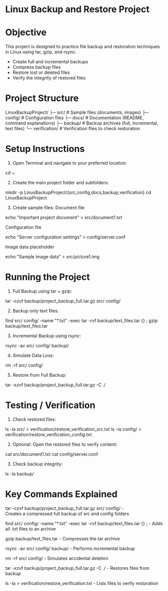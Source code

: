 ﻿# Linux Backup and Restore Project

# Objective
This project is designed to practice file backup and restoration techniques in Linux using tar, gzip, and rsync. 
- Create full and incremental backups
- Compress backup files
- Restore lost or deleted files
- Verify the integrity of restored files

# Project Structure
LinuxBackupProject/
├─ src/               # Sample files (documents, images)
├─ config/            # Configuration files
├─ docs/              # Documentation (README, command explanations)
├─ backup/            # Backup archives (full, incremental, text files)
└─ verification/      # Verification files to check restoration

# Setup Instructions

1. Open Terminal and navigate to your preferred location:

  cd ~

2. Create the main project folder and subfolders:

  mkdir -p LinuxBackupProject/{src,config,docs,backup,verification}
  cd LinuxBackupProject

3. Create sample files:
   Document file

  echo "Important project document" > src/document1.txt

   Configuration file

  echo "Server configuration settings" > config/server.conf

   Image data placeholder

  echo "Sample image data" > src/picture1.img

# Running the Project

1. Full Backup using tar + gzip:

  tar -czvf backup/project_backup_full.tar.gz src/ config/

2. Backup only text files:

  find src/ config/ -name "*.txt" -exec tar -rvf backup/text_files.tar {} \;
  gzip backup/text_files.tar

3. Incremental Backup using rsync:

  rsync -av src/ config/ backup/

4. Simulate Data Loss:

  rm -rf src/ config/

5. Restore from Full Backup:

  tar -xzvf backup/project_backup_full.tar.gz -C ./

# Testing / Verification

1. Check restored files:

  ls -la src/ > verification/restore_verification_src.txt
  ls -la config/ > verification/restore_verification_config.txt

2. Optional: Open the restored files to verify content:

  cat src/document1.txt
  cat config/server.conf

3. Check backup integrity:

  ls -la backup/

# Key Commands Explained

tar -czvf backup/project_backup_full.tar.gz src/ config/  -  
Creates a compressed full backup of src and config folders

find src/ config/ -name "*.txt" -exec tar -rvf backup/text_files.tar {} \;  -  Adds all .txt files to an archive


gzip backup/text_files.tar  -  Compresses the tar archive


rsync -av src/ config/ backup/  -  Performs incremental backup


rm -rf src/ config/  -  Simulates accidental deletion


tar -xzvf backup/project_backup_full.tar.gz -C ./  -  Restores files from backup


ls -la > verification/restore_verification.txt  -  Lists files to verify restoration


